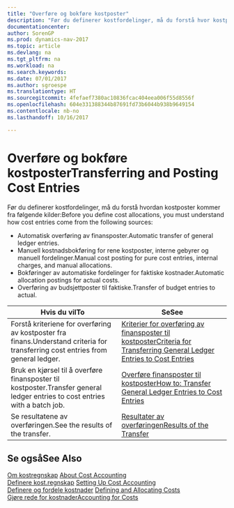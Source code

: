 ```yaml
---
title: "Overføre og bokføre kostposter"
description: "Før du definerer kostfordelinger, må du forstå hvor kostposter kommer fra."
documentationcenter: 
author: SorenGP
ms.prod: dynamics-nav-2017
ms.topic: article
ms.devlang: na
ms.tgt_pltfrm: na
ms.workload: na
ms.search.keywords: 
ms.date: 07/01/2017
ms.author: sgroespe
ms.translationtype: HT
ms.sourcegitcommit: 4fefaef7380ac10836fcac404eea006f55d8556f
ms.openlocfilehash: 604e331388344b87691fd73b6044b938b9649154
ms.contentlocale: nb-no
ms.lasthandoff: 10/16/2017

---
```

# <a name="transferring-and-posting-cost-entries"></a><span data-ttu-id="c7107-103">Overføre og bokføre kostposter</span><span class="sxs-lookup"><span data-stu-id="c7107-103">Transferring and Posting Cost Entries</span></span>
<span data-ttu-id="c7107-104">Før du definerer kostfordelinger, må du forstå hvordan kostposter kommer fra følgende kilder:</span><span class="sxs-lookup"><span data-stu-id="c7107-104">Before you define cost allocations, you must understand how cost entries come from the following sources:</span></span>  

-   <span data-ttu-id="c7107-105">Automatisk overføring av finansposter.</span><span class="sxs-lookup"><span data-stu-id="c7107-105">Automatic transfer of general ledger entries.</span></span>  
-   <span data-ttu-id="c7107-106">Manuell kostnadsbokføring for rene kostposter, interne gebyrer og manuell fordelinger.</span><span class="sxs-lookup"><span data-stu-id="c7107-106">Manual cost posting for pure cost entries, internal charges, and manual allocations.</span></span>  
-   <span data-ttu-id="c7107-107">Bokføringer av automatiske fordelinger for faktiske kostnader.</span><span class="sxs-lookup"><span data-stu-id="c7107-107">Automatic allocation postings for actual costs.</span></span>  
-   <span data-ttu-id="c7107-108">Overføring av budsjettposter til faktiske.</span><span class="sxs-lookup"><span data-stu-id="c7107-108">Transfer of budget entries to actual.</span></span>  

|<span data-ttu-id="c7107-109">**Hvis du vil**</span><span class="sxs-lookup"><span data-stu-id="c7107-109">**To**</span></span>|<span data-ttu-id="c7107-110">**Se**</span><span class="sxs-lookup"><span data-stu-id="c7107-110">**See**</span></span>|  
|------------|-------------|  
|<span data-ttu-id="c7107-111">Forstå kriteriene for overføring av kostposter fra finans.</span><span class="sxs-lookup"><span data-stu-id="c7107-111">Understand criteria for transferring cost entries from general ledger.</span></span>|[<span data-ttu-id="c7107-112">Kriterier for overføring av finansposter til kostposter</span><span class="sxs-lookup"><span data-stu-id="c7107-112">Criteria for Transferring General Ledger Entries to Cost Entries</span></span>](finance-criteria-for-transferring-general-ledger-entries-to-cost-entries.md)|  
|<span data-ttu-id="c7107-113">Bruk en kjørsel til å overføre finansposter til kostposter.</span><span class="sxs-lookup"><span data-stu-id="c7107-113">Transfer general ledger entries to cost entries with a batch job.</span></span>|[<span data-ttu-id="c7107-114">Overføre finansposter til kostposter</span><span class="sxs-lookup"><span data-stu-id="c7107-114">How to: Transfer General Ledger Entries to Cost Entries</span></span>](finance-how-to-transfer-general-ledger-entries-to-cost-entries.md)|  
|<span data-ttu-id="c7107-115">Se resultatene av overføringen.</span><span class="sxs-lookup"><span data-stu-id="c7107-115">See the results of the transfer.</span></span>|[<span data-ttu-id="c7107-116">Resultater av overføringen</span><span class="sxs-lookup"><span data-stu-id="c7107-116">Results of the Transfer</span></span>](finance-results-of-the-transfer.md)|  

## <a name="see-also"></a><span data-ttu-id="c7107-117">Se også</span><span class="sxs-lookup"><span data-stu-id="c7107-117">See Also</span></span>  
 <span data-ttu-id="c7107-118">[Om kostregnskap](finance-about-cost-accounting.md) </span><span class="sxs-lookup"><span data-stu-id="c7107-118">[About Cost Accounting](finance-about-cost-accounting.md) </span></span>  
 <span data-ttu-id="c7107-119">[Definere kost.regnskap](finance-set-up-cost-accounting.md) </span><span class="sxs-lookup"><span data-stu-id="c7107-119">[Setting Up Cost Accounting](finance-set-up-cost-accounting.md) </span></span>  
 <span data-ttu-id="c7107-120">[Definere og fordele kostnader](finance-define-and-allocate-costs.md) </span><span class="sxs-lookup"><span data-stu-id="c7107-120">[Defining and Allocating Costs](finance-define-and-allocate-costs.md) </span></span>  
 [<span data-ttu-id="c7107-121">Gjøre rede for kostnader</span><span class="sxs-lookup"><span data-stu-id="c7107-121">Accounting for Costs</span></span>](finance-manage-cost-accounting.md)

